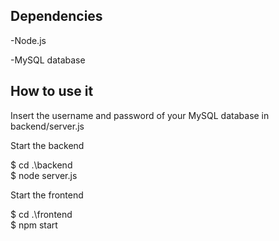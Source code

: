 ## Dependencies

-Node.js

-MySQL database

## How to use it

Insert the username and password of your MySQL database in backend/server.js

Start the backend

$ cd .\backend\
$ node server.js


Start the frontend

$ cd .\frontend\
$ npm start
